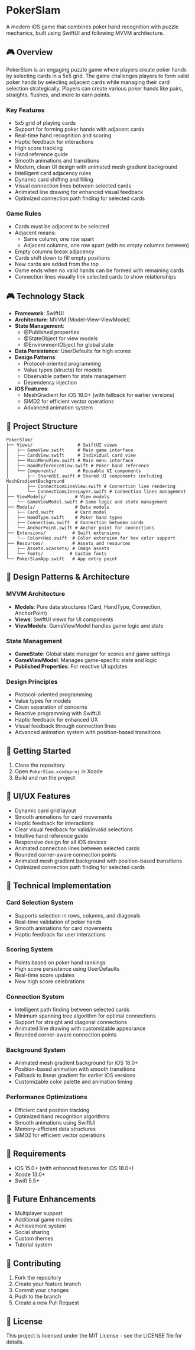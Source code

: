 # PokerSlam

A modern iOS game that combines poker hand recognition with puzzle mechanics, built using SwiftUI and following MVVM architecture.

## 🎮 Overview

PokerSlam is an engaging puzzle game where players create poker hands by selecting cards in a 5x5 grid. The game challenges players to form valid poker hands by selecting adjacent cards while managing their card selection strategically. Players can create various poker hands like pairs, straights, flushes, and more to earn points.

### Key Features
- 5x5 grid of playing cards
- Support for forming poker hands with adjacent cards
- Real-time hand recognition and scoring
- Haptic feedback for interactions
- High score tracking
- Hand reference guide
- Smooth animations and transitions
- Modern, clean UI design with animated mesh gradient background
- Intelligent card adjacency rules
- Dynamic card shifting and filling
- Visual connection lines between selected cards
- Animated line drawing for enhanced visual feedback
- Optimized connection path finding for selected cards

### Game Rules
- Cards must be adjacent to be selected
- Adjacent means:
  - Same column, one row apart
  - Adjacent columns, one row apart (with no empty columns between)
- Empty columns break adjacency
- Cards shift down to fill empty positions
- New cards are added from the top
- Game ends when no valid hands can be formed with remaining cards
- Connection lines visually link selected cards to show relationships

## 🎮 Technology Stack

- **Framework**: SwiftUI
- **Architecture**: MVVM (Model-View-ViewModel)
- **State Management**: 
  - @Published properties
  - @StateObject for view models
  - @EnvironmentObject for global state
- **Data Persistence**: UserDefaults for high scores
- **Design Patterns**:
  - Protocol-oriented programming
  - Value types (structs) for models
  - Observable pattern for state management
  - Dependency injection
- **iOS Features**:
  - MeshGradient for iOS 18.0+ (with fallback for earlier versions)
  - SIMD2 for efficient vector operations
  - Advanced animation system

## 📁 Project Structure

```
PokerSlam/
├── Views/                 # SwiftUI views
│   ├── GameView.swift     # Main game interface
│   ├── CardView.swift     # Individual card view
│   ├── MainMenuView.swift # Main menu interface
│   ├── HandReferenceView.swift # Poker hand reference
│   └── Components/        # Reusable UI components
│       ├── SharedUI.swift # Shared UI components including MeshGradientBackground
│       ├── ConnectionLineView.swift # Connection line rendering
│       └── ConnectionLinesLayer.swift # Connection lines management
├── ViewModels/           # View models
│   └── GameViewModel.swift # Game logic and state management
├── Models/               # Data models
│   ├── Card.swift        # Card model
│   ├── HandType.swift    # Poker hand types
│   ├── Connection.swift  # Connection between cards
│   └── AnchorPoint.swift # Anchor point for connections
├── Extensions/          # Swift extensions
│   └── Color+Hex.swift  # Color extension for hex color support
├── Resources/           # Assets and resources
│   ├── Assets.xcassets/ # Image assets
│   └── Fonts/          # Custom fonts
└── PokerSlamApp.swift   # App entry point
```

## 🎯 Design Patterns & Architecture

### MVVM Architecture
- **Models**: Pure data structures (Card, HandType, Connection, AnchorPoint)
- **Views**: SwiftUI views for UI components
- **ViewModels**: GameViewModel handles game logic and state

### State Management
- **GameState**: Global state manager for scores and game settings
- **GameViewModel**: Manages game-specific state and logic
- **Published Properties**: For reactive UI updates

### Design Principles
- Protocol-oriented programming
- Value types for models
- Clean separation of concerns
- Reactive programming with SwiftUI
- Haptic feedback for enhanced UX
- Visual feedback through connection lines
- Advanced animation system with position-based transitions

## 🚀 Getting Started

1. Clone the repository
2. Open `PokerSlam.xcodeproj` in Xcode
3. Build and run the project

## 🎨 UI/UX Features

- Dynamic card grid layout
- Smooth animations for card movements
- Haptic feedback for interactions
- Clear visual feedback for valid/invalid selections
- Intuitive hand reference guide
- Responsive design for all iOS devices
- Animated connection lines between selected cards
- Rounded corner-aware connection points
- Animated mesh gradient background with position-based transitions
- Optimized connection path finding for selected cards

## 🔧 Technical Implementation

### Card Selection System
- Supports selection in rows, columns, and diagonals
- Real-time validation of poker hands
- Smooth animations for card movements
- Haptic feedback for user interactions

### Scoring System
- Points based on poker hand rankings
- High score persistence using UserDefaults
- Real-time score updates
- New high score celebrations

### Connection System
- Intelligent path finding between selected cards
- Minimum spanning tree algorithm for optimal connections
- Support for straight and diagonal connections
- Animated line drawing with customizable appearance
- Rounded corner-aware connection points

### Background System
- Animated mesh gradient background for iOS 18.0+
- Position-based animation with smooth transitions
- Fallback to linear gradient for earlier iOS versions
- Customizable color palette and animation timing

### Performance Optimizations
- Efficient card position tracking
- Optimized hand recognition algorithms
- Smooth animations using SwiftUI
- Memory-efficient data structures
- SIMD2 for efficient vector operations

## 📱 Requirements

- iOS 15.0+ (with enhanced features for iOS 18.0+)
- Xcode 13.0+
- Swift 5.5+

## 🔄 Future Enhancements

- Multiplayer support
- Additional game modes
- Achievement system
- Social sharing
- Custom themes
- Tutorial system

## 📝 Contributing

1. Fork the repository
2. Create your feature branch
3. Commit your changes
4. Push to the branch
5. Create a new Pull Request

## 📄 License

This project is licensed under the MIT License - see the LICENSE file for details. 